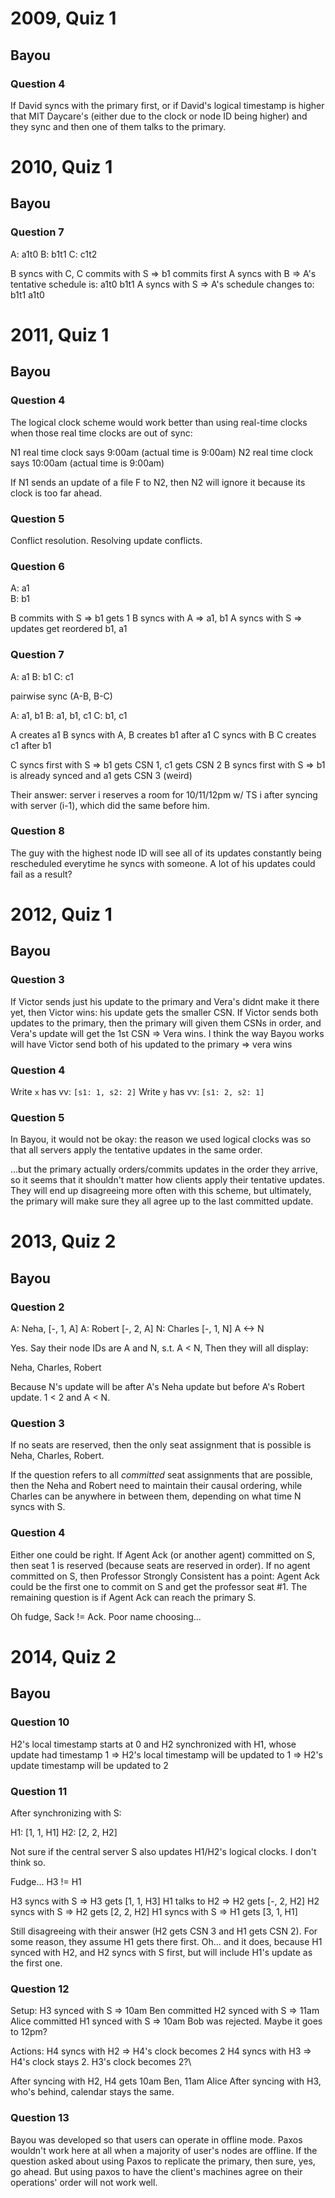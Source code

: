 2009, Quiz 1
============

Bayou
-----

### Question 4

If David syncs with the primary first, or if David's logical timestamp is higher
that MIT Daycare's (either due to the clock or node ID being higher) and they
sync and then one of them talks to the primary.

2010, Quiz 1
============

Bayou
-----

### Question 7

A: a1t0
B:      b1t1
C:           c1t2

B syncs with C, C commits with S => b1 commits first
A syncs with B => A's tentative schedule is: a1t0 b1t1 
A syncs with S => A's schedule changes to: b1t1 a1t0

2011, Quiz 1
============

Bayou
-----

### Question 4

The logical clock scheme would work better than using real-time clocks when
those real time clocks are out of sync:

N1 real time clock says 9:00am (actual time is 9:00am)
N2 real time clock says 10:00am (actual time is 9:00am)

If N1 sends an update of a file F to N2, then N2 will ignore it because its clock
is too far ahead.

### Question 5

Conflict resolution. Resolving update conflicts.

### Question 6

A: a1   
B:    b1

B commits with S => b1 gets 1
B syncs with A => a1, b1
A syncs with S => updates get reordered b1, a1

### Question 7

A: a1
B:    b1
C:       c1

pairwise sync (A-B, B-C)

A: a1, b1
B: a1, b1, c1
C: b1, c1

A creates a1
B syncs with A,
B creates b1 after a1
C syncs with B
C creates c1 after b1

C syncs first with S => b1 gets CSN 1, c1 gets CSN 2
B syncs first with S => b1 is already synced and a1 gets CSN 3 (weird)

Their answer: server i reserves a room for 10/11/12pm w/ TS i after syncing with 
server (i-1), which did the same before him.

### Question 8

The guy with the highest node ID will see all of its updates constantly being
rescheduled everytime he syncs with someone. A lot of his updates could fail as
a result?

2012, Quiz 1
============

Bayou
-----

### Question 3

If Victor sends just his update to the primary and Vera's didnt make it there yet, 
then Victor wins: his update gets the smaller CSN. If Victor sends both updates
to the primary, then the primary will given them CSNs in order, and Vera's update
will get the 1st CSN => Vera wins. I think the way Bayou works will have Victor
send both of his updated to the primary => vera wins

### Question 4

Write `x` has vv: `[s1: 1, s2: 2]`
Write `y` has vv: `[s1: 2, s2: 1]`

### Question 5

In Bayou, it would not be okay: the reason we used logical clocks was so that
all servers apply the tentative updates in the same order.

...but the primary actually orders/commits updates in the order they arrive, so
it seems that it shouldn't matter how clients apply their tentative updates. They
will end up disagreeing more often with this scheme, but ultimately, the primary
will make sure they all agree up to the last committed update.

2013, Quiz 2
============

Bayou
-----

### Question 2

A: Neha, [-, 1, A]
A: Robert [-, 2, A]
N: Charles [-, 1, N]
A <-> N

Yes. Say their node IDs are A and N, s.t. A < N, Then they will all display:

Neha, Charles, Robert

Because N's update will be after A's Neha update but before A's Robert update.
1 < 2 and A < N.

### Question 3

If no seats are reserved, then the only seat assignment that is possible is 
Neha, Charles, Robert.

If the question refers to all _committed_ seat assignments that are possible,
then the Neha and Robert need to maintain their causal ordering, while Charles
can be anywhere in between them, depending on what time N syncs with S.

### Question 4

Either one could be right. If Agent Ack (or another agent) committed on S, then
seat 1 is reserved (because seats are reserved in order). If no agent committed
on S, then Professor Strongly Consistent has a point: Agent Ack could be the
first one to commit on S and get the professor seat #1. The remaining question
is if Agent Ack can reach the primary S.

Oh fudge, Sack != Ack. Poor name choosing...

2014, Quiz 2
============

Bayou
-----

### Question 10

H2's local timestamp starts at 0 and H2 synchronized with H1, whose update had
timestamp 1 => H2's local timestamp will be updated to 1 => H2's update timestamp
will be updated to 2

### Question 11

After synchronizing with S:

H1: [1, 1, H1]
H2: [2, 2, H2]

Not sure if the central server S also updates H1/H2's logical clocks. I don't
think so.

Fudge... H3 != H1

H3 syncs with S => H3 gets [1, 1, H3]
H1 talks to H2 => H2 gets [-, 2, H2]
H2 syncs with S => H2 gets [2, 2, H2]
H1 syncs with S => H1 gets [3, 1, H1]

Still disagreeing with their answer (H2 gets CSN 3 and H1 gets CSN 2). For some
reason, they assume H1 gets there first. Oh... and it does, because H1 synced
with H2, and H2 syncs with S first, but will include H1's update as the first
one.

### Question 12

Setup:
H3 synced with S => 10am Ben committed
H2 synced with S => 11am Alice committed
H1 synced with S => 10am Bob was rejected. Maybe it goes to 12pm?

Actions:
H4 syncs with H2 => H4's clock becomes 2
H4 syncs with H3 => H4's clock stays 2. H3's clock becomes 2?\

After syncing with H2, H4 gets 10am Ben, 11am Alice
After syncing with H3, who's behind, calendar stays the same.

### Question 13

Bayou was developed so that users can operate in offline mode. Paxos wouldn't work
here at all when a majority of user's nodes are offline. If the question asked
about using Paxos to replicate the primary, then sure, yes, go ahead. But
using paxos to have the client's machines agree on their operations' order will
not work well.

